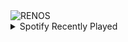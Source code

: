 <div align="justify">
<picture>
    <source media="(prefers-color-scheme: dark)" srcset="https://i.ibb.co/vZr0Mx0/output-gif.gif">
    <source media="(prefers-color-scheme: light)" srcset="https://i.ibb.co/vZr0Mx0/output-gif.gif">
    <img alt="RENOS" src="https://i.ibb.co/vZr0Mx0/output-gif.gif">
</picture>
<details>
<summary>Spotify Recently Played</summary>
<img src="https://spotify-recently-played-readme.vercel.app/api?user=31d6d6zerc5ct6kck32na2ozsqf4&unique=1&width=400" alt="Spotify" />
</details>
</div>

<!-- Image deletion URL: https://ibb.co/0hWHzjH/8ee1a1bf9ce8cadfa0650a1bf6648975 -->